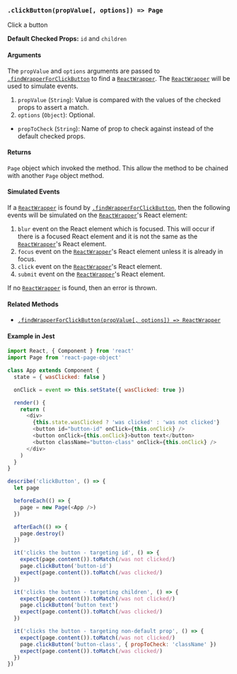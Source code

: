 ### `.clickButton(propValue[, options]) => Page`

Click a button

**Default Checked Props:** `id` and `children`

#### Arguments
The `propValue` and `options` arguments are passed to
[`.findWrapperForClickButton`][find-wrapper-method] to find a
[`ReactWrapper`][react-wrapper]. The [`ReactWrapper`][react-wrapper] will be
used to simulate events.

1. `propValue` (`String`): Value is compared with the values of the checked
   props to assert a match.
2. `options` (`Object`): Optional.
  * `propToCheck` (`String`): Name of prop to check against instead of the default checked props.

#### Returns

`Page` object which invoked the method. This allow the method to be chained
with another `Page` object method.

#### Simulated Events
If a [`ReactWrapper`][react-wrapper] is found by
[`.findWrapperForClickButton`][find-wrapper-method], then the following events will
be simulated on the [`ReactWrapper`][react-wrapper]'s React element:

1. `blur` event on the React element which is focused. This will occur if there
   is a focused React element and it is not the same as the
   [`ReactWrapper`][react-wrapper]'s React element.
2. `focus` event on the [`ReactWrapper`][react-wrapper]'s React element unless
   it is already in focus.
3. `click` event on the [`ReactWrapper`][react-wrapper]'s React element.
4. `submit` event on the [`ReactWrapper`][react-wrapper]'s React element.

If no [`ReactWrapper`][react-wrapper] is found, then an error is thrown.

#### Related Methods

- [`.findWrapperForClickButton(propValue[, options]) => ReactWrapper`][find-wrapper-method]

[react-wrapper]: https://github.com/airbnb/enzyme/blob/master/docs/api/mount.md#reactwrapper-api
[find-wrapper-method]: findWrapperForClickButton.md

#### Example in Jest

```js
import React, { Component } from 'react'
import Page from 'react-page-object'

class App extends Component {
  state = { wasClicked: false }

  onClick = event => this.setState({ wasClicked: true })

  render() {
    return (
      <div>
        {this.state.wasClicked ? 'was clicked' : 'was not clicked'}
        <button id="button-id" onClick={this.onClick} />
        <button onClick={this.onClick}>button text</button>
        <button className="button-class" onClick={this.onClick} />
      </div>
    )
  }
}

describe('clickButton', () => {
  let page

  beforeEach(() => {
    page = new Page(<App />)
  })

  afterEach(() => {
    page.destroy()
  })

  it('clicks the button - targeting id', () => {
    expect(page.content()).toMatch(/was not clicked/)
    page.clickButton('button-id')
    expect(page.content()).toMatch(/was clicked/)
  })

  it('clicks the button - targeting children', () => {
    expect(page.content()).toMatch(/was not clicked/)
    page.clickButton('button text')
    expect(page.content()).toMatch(/was clicked/)
  })

  it('clicks the button - targeting non-default prop', () => {
    expect(page.content()).toMatch(/was not clicked/)
    page.clickButton('button-class', { propToCheck: 'className' })
    expect(page.content()).toMatch(/was clicked/)
  })
})
```
